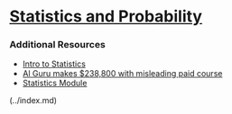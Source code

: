 # [Statistics and Probability](https://www.dataquest.io/blog/basic-statistics-in-python-probability/) 


### Additional Resources
- [Intro to Statistics](https://www.youtube.com/watch?v=MdHtK7CWpCQ)
- [Al Guru makes $238,800 with misleading paid course](https://www.youtube.com/watch?v=7jmBE4yPrOs)
- [Statistics Module](https://docs.python.org/3/library/statistics.html)

 (../index.md)
